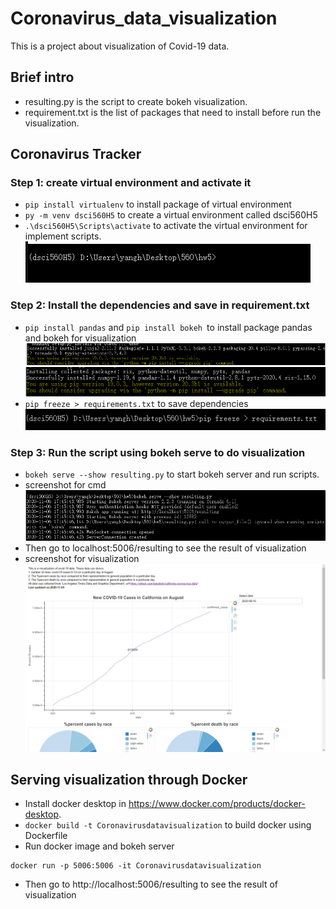 # Coronavirus_data_visualization
This is a project about visualization of Covid-19 data.
## Brief intro
- resulting.py is the script to create bokeh visualization.
- requirement.txt is the list of packages that need to install before run the visualization.

## Coronavirus Tracker
### Step 1: create virtual environment and activate it
- `pip install virtualenv` to install package of virtual environment
- `py -m venv dsci560H5` to create a virtual environment called dsci560H5
- `.\dsci560H5\Scripts\activate` to activate the virtual environment for implement scripts.
![screenshot](/screenshot/activate.png)

### Step 2: Install the dependencies and save in requirement.txt
- `pip install pandas` and `pip install bokeh `to install package pandas and bokeh for visualization
![screenshot](/screenshot/bokeh_install.png)
![screenshot](/screenshot/pandas_install.png)
- `pip freeze > requirements.txt` to save dependencies
![screenshot](/screenshot/requirements.png)

### Step 3: Run the script using bokeh serve to do visualization
- `bokeh serve --show resulting.py` to start bokeh server and run scripts.
- screenshot for cmd
![screenshot](/screenshot/run.png)
- Then go to localhost:5006/resulting to see the result of visualization
- screenshot for visualization
![screenshot](/screenshot/visua.png)

## Serving visualization through Docker
- Install docker desktop in https://www.docker.com/products/docker-desktop.
- `docker build -t Coronavirusdatavisualization` to build docker using Dockerfile
- Run docker image and bokeh server
```
docker run -p 5006:5006 -it Coronavirusdatavisualization
```
- Then go to http://localhost:5006/resulting to see the result of visualization
